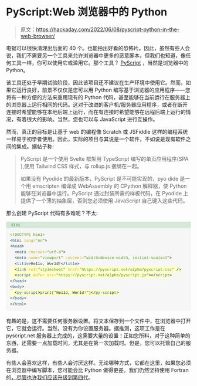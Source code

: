 # PyScript:Web 浏览器中的 Python

> 原文：<https://hackaday.com/2022/06/08/pyscript-python-in-the-web-browser/>

电锯可以很快清理出后面的 40 个。也能拍出好看的恐怖片。因此，虽然有些人会说，我们不需要另一个工具来允许浏览器中更多的恶意脚本，但我们也知道，像任何工具一样，你可以使用它或滥用它。那个工具？ [PyScript](https://realpython.com/pyscript-python-in-browser/) ，当然是浏览器中的 Python。

该工具还处于早期试验阶段，因此该项目还不建议在生产环境中使用它。然而，如果它运行良好，前景不仅仅是您可以用 Python 编写基于浏览器的应用程序——您将有一种方便的方法来重用现有的 Python 代码，甚至能够在当前运行在服务器上的浏览器上运行相同的代码。这对于改进的客户机/服务器应用程序，或者在断开连接时希望能够在本地后端上运行，而在有连接时希望能够在远程后端上运行的情况，有着很大的影响。当然，您也可以与 JavaScript 进行互操作。

然而，真正的目标是让基于 web 的编程像 Scratch 或 JSFiddle 这样的编程系统一样易于初学者使用。因此，实际的项目与其说是一个软件，不如说是现有软件之间的集成。据帖子称:

> PyScript 是一个使用 Svelte 框架用 TypeScript 编写的单页应用程序(SPA ),使用 Tailwind CSS 样式，与 rollup.js 捆绑在一起。
> 
> 如果没有 Pyodide 的最新版本，PyScript 是不可能实现的，pyo dide 是一个用 emscripten 编译成 WebAssembly 的 CPython 解释器，使 Python 能够在浏览器中运行。PyScript 通过封装所需的样板代码，在 Pyodide 上提供了一个薄的抽象层，否则您必须使用 JavaScript 自己键入这些代码。

那么创建 PyScript 代码有多难呢？不太:

[![](img/1fc6dd63bf8c176a3f7de33853353d0e.png)](https://hackaday.com/wp-content/uploads/2022/06/pyscript_detail.png)

有趣的是，这不需要任何服务器设置。将文本保存到一个文件中，在浏览器中打开它，它就会运行。当然，没有为你设置服务器。据推测，这项工作是在 pyscript.net 服务器上完成的，这需要大量的设置！正如您所料，对于这种简单的东西，还需要一点加载时间，尤其是在第一次加载时。但是，您可以托管自己的服务器。

有些人会喜欢这样，有些人会讨厌这样。无论哪种方式，它都在这里，如果您必须在浏览器中编写脚本，您可能会比 Python 做得更差。我们仍然坚持使用 Fortran 的[，尽管也许我们应该](https://hackaday.com/2016/12/27/fortran-for-the-web/)[升级到第四代](https://hackaday.com/2018/08/02/web-pages-via-forth/)。